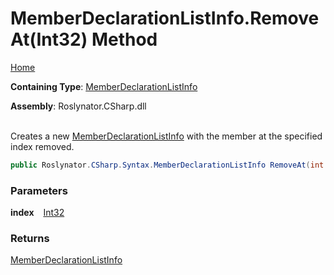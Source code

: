 # MemberDeclarationListInfo\.RemoveAt\(Int32\) Method

[Home](../../../../../README.md)

**Containing Type**: [MemberDeclarationListInfo](../README.md)

**Assembly**: Roslynator\.CSharp\.dll

\
Creates a new [MemberDeclarationListInfo](../README.md) with the member at the specified index removed\.

```csharp
public Roslynator.CSharp.Syntax.MemberDeclarationListInfo RemoveAt(int index)
```

### Parameters

**index** &ensp; [Int32](https://docs.microsoft.com/en-us/dotnet/api/system.int32)

### Returns

[MemberDeclarationListInfo](../README.md)

